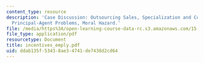 ```yaml
---
content_type: resource
description: 'Case Discussion: Outsourcing Sales, Specialization and Comparative Sales,
  Principal-Agent Problems, Moral Hazard.'
file: /media/https%3A/open-learning-course-data-rc.s3.amazonaws.com/15-010-economic-analysis-for-business-decisions-fall-2004/ddab135f53438ae34741de7438d2cd64_incentives_emply.pdf
file_type: application/pdf
resourcetype: Document
title: incentives_emply.pdf
uid: ddab135f-5343-8ae3-4741-de7438d2cd64
---
```

